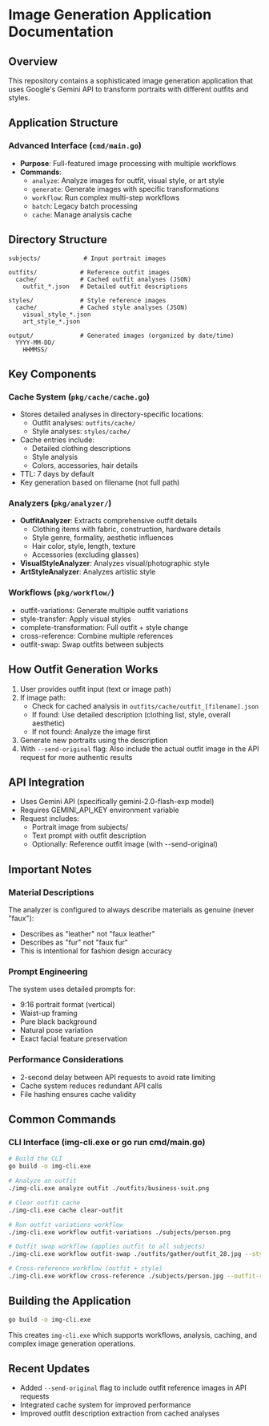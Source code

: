 # Image Generation Application Documentation

## Overview
This repository contains a sophisticated image generation application that uses Google's Gemini API to transform portraits with different outfits and styles.

## Application Structure

### Advanced Interface (`cmd/main.go`)
- **Purpose**: Full-featured image processing with multiple workflows
- **Commands**:
  - `analyze`: Analyze images for outfit, visual style, or art style
  - `generate`: Generate images with specific transformations
  - `workflow`: Run complex multi-step workflows
  - `batch`: Legacy batch processing
  - `cache`: Manage analysis cache

## Directory Structure
```
subjects/            # Input portrait images

outfits/            # Reference outfit images
  cache/            # Cached outfit analyses (JSON)
    outfit_*.json   # Detailed outfit descriptions

styles/             # Style reference images
  cache/            # Cached style analyses (JSON)
    visual_style_*.json
    art_style_*.json

output/             # Generated images (organized by date/time)
  YYYY-MM-DD/
    HHMMSS/
```

## Key Components

### Cache System (`pkg/cache/cache.go`)
- Stores detailed analyses in directory-specific locations:
  - Outfit analyses: `outfits/cache/`
  - Style analyses: `styles/cache/`
- Cache entries include:
  - Detailed clothing descriptions
  - Style analysis
  - Colors, accessories, hair details
- TTL: 7 days by default
- Key generation based on filename (not full path)

### Analyzers (`pkg/analyzer/`)
- **OutfitAnalyzer**: Extracts comprehensive outfit details
  - Clothing items with fabric, construction, hardware details
  - Style genre, formality, aesthetic influences
  - Hair color, style, length, texture
  - Accessories (excluding glasses)
- **VisualStyleAnalyzer**: Analyzes visual/photographic style
- **ArtStyleAnalyzer**: Analyzes artistic style

### Workflows (`pkg/workflow/`)
- outfit-variations: Generate multiple outfit variations
- style-transfer: Apply visual styles
- complete-transformation: Full outfit + style change
- cross-reference: Combine multiple references
- outfit-swap: Swap outfits between subjects

## How Outfit Generation Works

1. User provides outfit input (text or image path)
2. If image path:
   - Check for cached analysis in `outfits/cache/outfit_[filename].json`
   - If found: Use detailed description (clothing list, style, overall aesthetic)
   - If not found: Analyze the image first
3. Generate new portraits using the description
4. With `--send-original` flag: Also include the actual outfit image in the API request for more authentic results

## API Integration
- Uses Gemini API (specifically gemini-2.0-flash-exp model)
- Requires GEMINI_API_KEY environment variable
- Request includes:
  - Portrait image from subjects/
  - Text prompt with outfit description
  - Optionally: Reference outfit image (with --send-original)

## Important Notes

### Material Descriptions
The analyzer is configured to always describe materials as genuine (never "faux"):
- Describes as "leather" not "faux leather"
- Describes as "fur" not "faux fur"
- This is intentional for fashion design accuracy

### Prompt Engineering
The system uses detailed prompts for:
- 9:16 portrait format (vertical)
- Waist-up framing
- Pure black background
- Natural pose variation
- Exact facial feature preservation

### Performance Considerations
- 2-second delay between API requests to avoid rate limiting
- Cache system reduces redundant API calls
- File hashing ensures cache validity

## Common Commands

### CLI Interface (img-cli.exe or go run cmd/main.go)
```bash
# Build the CLI
go build -o img-cli.exe

# Analyze an outfit
./img-cli.exe analyze outfit ./outfits/business-suit.png

# Clear outfit cache
./img-cli.exe cache clear-outfit

# Run outfit variations workflow
./img-cli.exe workflow outfit-variations ./subjects/person.png

# Outfit swap workflow (applies outfit to all subjects)
./img-cli.exe workflow outfit-swap ./outfits/gather/outfit_28.jpg --style-ref ./styles/plain-white.png

# Cross-reference workflow (outfit + style)
./img-cli.exe workflow cross-reference ./subjects/person.jpg --outfit-ref ./outfits/suit.png --style-ref ./styles/dramatic.png
```

## Building the Application

```bash
go build -o img-cli.exe
```

This creates `img-cli.exe` which supports workflows, analysis, caching, and complex image generation operations.

## Recent Updates
- Added `--send-original` flag to include outfit reference images in API requests
- Integrated cache system for improved performance
- Improved outfit description extraction from cached analyses